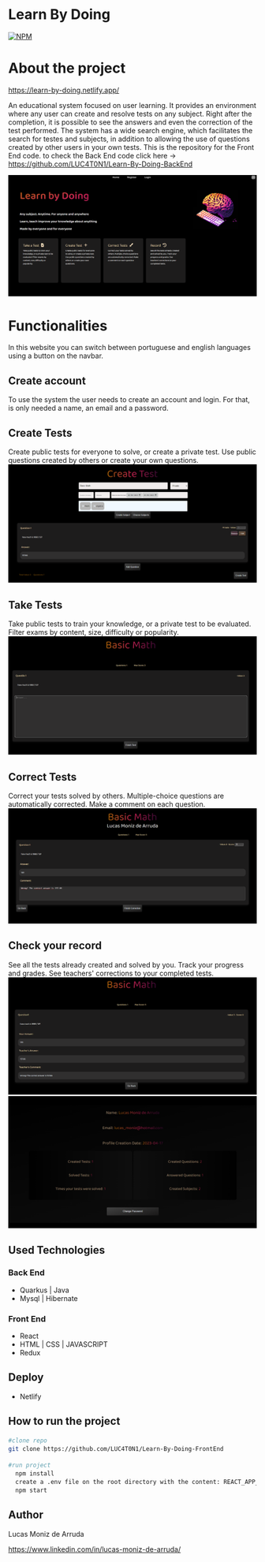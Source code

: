# Learn By Doing
[![NPM](https://img.shields.io/npm/l/react)](https://github.com/LUC4T0N1/Learn-By-Doing-FrontEnd/blob/master/LICENCE)

# About the project
https://learn-by-doing.netlify.app/

An educational system focused on user learning. It provides an environment where any user can create and resolve tests on any subject. Right after the completion, it is possible to see the answers and even the correction of the test performed. The system has a wide search engine, which facilitates the search for testes and subjects, in addition to allowing the use of questions created by other users in your own tests.
This is the repository for the Front End code. to check the Back End code click here -> https://github.com/LUC4T0N1/Learn-By-Doing-BackEnd

![Home](https://github.com/LUC4T0N1/projects-prints/raw/master/LBD/Home.png)

# Functionalities
In this website you can switch between portuguese and english languages using a button on the navbar.

## Create account
To use the system the user needs to create an account and login. For that, is only needed a name, an email and a password.

## Create Tests
Create public tests for everyone to solve, or create a private test. Use public questions created by others or create your own questions.
![Create](https://github.com/LUC4T0N1/projects-prints/raw/master/LBD/CreateTest.png)

## Take Tests
Take public tests to train your knowledge, or a private test to be evaluated. Filter exams by content, size, difficulty or popularity.
![Take](https://github.com/LUC4T0N1/projects-prints/raw/master/LBD/TakeTest.png)

## Correct Tests
Correct your tests solved by others. Multiple-choice questions are automatically corrected. Make a comment on each question.
![Correct](https://github.com/LUC4T0N1/projects-prints/raw/master/LBD/Correcting.png)

## Check your record
See all the tests already created and solved by you. Track your progress and grades. See teachers' corrections to your completed tests.
![Record](https://github.com/LUC4T0N1/projects-prints/raw/master/LBD/CheckingTest.png)
![Profile](https://github.com/LUC4T0N1/projects-prints/raw/master/LBD/Profile.PNG)


## Used Technologies

### Back End

- Quarkus | Java 
- Mysql | Hibernate

### Front End

- React
- HTML | CSS | JAVASCRIPT
- Redux

## Deploy
- Netlify

## How to run the project
```bash
#clone repo
git clone https://github.com/LUC4T0N1/Learn-By-Doing-FrontEnd

#run project
  npm install
  create a .env file on the root directory with the content: REACT_APP_SERVER_URL="http://localhost:8080/api/"
  npm start
```

## Author

Lucas Moniz de Arruda

https://www.linkedin.com/in/lucas-moniz-de-arruda/
